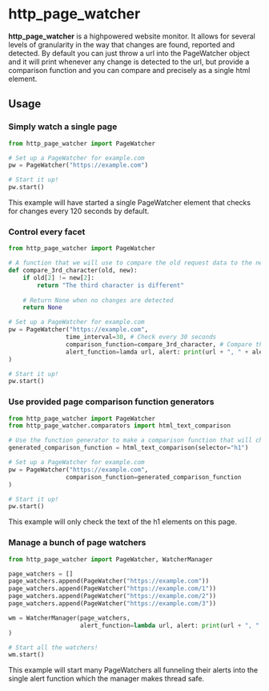 # http\_page\_watcher
**http\_page\_watcher** is a highpowered website monitor. It allows for several levels of granularity in the way that changes are found, reported and detected. By default you can just throw a url into the PageWatcher object and it will print whenever any change is detected to the url, but provide a comparison function and you can compare and precisely as a single html element.

## Usage

### Simply watch a single page

``` python
from http_page_watcher import PageWatcher

# Set up a PageWatcher for example.com
pw = PageWatcher("https://example.com")

# Start it up!
pw.start()
```

This example will have started a single PageWatcher element that checks for changes every 120 seconds by default.

### Control every facet

``` python
from http_page_watcher import PageWatcher

# A function that we will use to compare the old request data to the new request data
def compare_3rd_character(old, new):
	if old[2] != new[2]:
		return "The third character is different"
		
	# Return None when no changes are detected
	return None

# Set up a PageWatcher for example.com
pw = PageWatcher("https://example.com",
				time_interval=30, # Check every 30 seconds
				comparison_function=compare_3rd_character, # Compare the third character of this page
				alert_function=lamda url, alert: print(url + ", " + alert) # Use the stdout to for alerts
)

# Start it up!
pw.start()
```

### Use provided page comparison function generators

``` python
from http_page_watcher import PageWatcher
from http_page_watcher.comparators import html_text_comparison

# Use the function generator to make a comparison function that will check the h1 tag's text
generated_comparison_function = html_text_comparison(selector="h1")

# Set up a PageWatcher for example.com
pw = PageWatcher("https://example.com",
				comparison_function=generated_comparison_function
)

# Start it up!
pw.start()
```

This example will only check the text of the h1 elements on this page.

### Manage a bunch of page watchers

``` python
from http_page_watcher import PageWatcher, WatcherManager

page_watchers = []
page_watchers.append(PageWatcher("https://example.com"))
page_watchers.append(PageWatcher("https://example.com/1"))
page_watchers.append(PageWatcher("https://example.com/2"))
page_watchers.append(PageWatcher("https://example.com/3"))

wm = WatcherManager(page_watchers, 
				    alert_function=lambda url, alert: print(url + ", " + alert)
)

# Start all the watchers!
wm.start()
```

This example will start many PageWatchers all funneling their alerts into the single alert function which the manager makes thread safe.